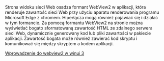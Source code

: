 ﻿Strona widoku sieci Web osadza formant WebView2 w aplikacji, która renderuje zawartość sieci Web przy użyciu aparatu renderowania programu Microsoft Edge z chromem. Hiperłącza mogą również pojawiać się i działać w tym formancie.  Za pomocą formantu WebView2 na stronie można wyświetlać bogato sformatowaną zawartość HTML ze zdalnego serwera sieci Web, dynamicznie generowany kod lub pliki zawartości w pakiecie aplikacji. Zawartość bogata może również zawierać kod skryptu i komunikować się między skryptem a kodem aplikacji.

[Wprowadzenie do webview2 w winui 3](https://docs.microsoft.com/microsoft-edge/webview2/gettingstarted/winui)
